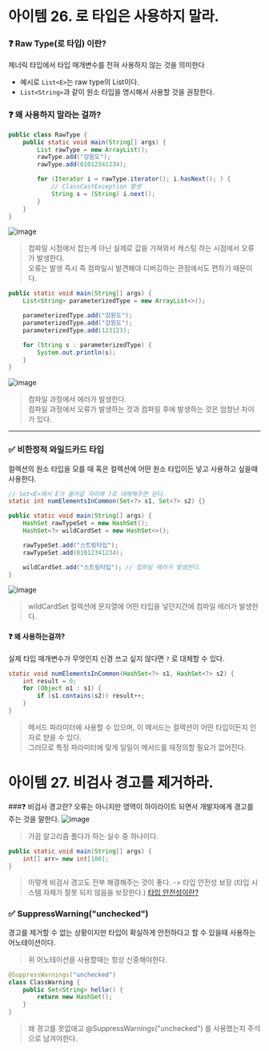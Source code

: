 # 아이템 26. 로 타입은 사용하지 말라.
### ❓ Raw Type(로 타입) 이란?
제너릭 타입에서 타입 매개변수를 전혀 사용하지 않는 것을 의미한다
- 예시로 `List<E>`는 raw type의 List이다.  
- `List<String>`과 같이 원소 타입을 명시해서 사용할 것을 권장한다.
  
### ❓ 왜 사용하지 말라는 걸까?
```java
public class RawType {
    public static void main(String[] args) {
        List rawType = new ArrayList();
        rawType.add("강원도");
        rawType.add(01012341234);

        for (Iterator i = rawType.iterator(); i.hasNext(); ) {
            // ClassCastException 발생
            String s = (String) i.next();
        }
    }
}
```
![image](https://user-images.githubusercontent.com/53300830/166197964-0f628123-b121-4518-a9e5-f4771e8ce053.png)
> 컴파일 시점에서 잡는게 아닌 실제로 값을 가져와서 캐스팅 하는 시점에서 오류가 발생한다.  
> 오류는 발생 즉시 즉 컴파일시 발견해야 디버깅하는 관점에서도 편하기 때문이다.

```java
public static void main(String[] args) {
    List<String> parameterizedType = new ArrayList<>();

    parameterizedType.add("강원도");
    parameterizedType.add("강원도");
    parameterizedType.add(123123);

    for (String s : parameterizedType) {
        System.out.println(s);
    }
}
```
![image](https://user-images.githubusercontent.com/53300830/166197164-b23218f7-f4fb-4941-8b8c-5efb48b8af9c.png)
> 컴파일 과정에서 에러가 발생한다.  
> 컴파일 과정에서 오류가 발생하는 것과 컴파일 후에 발생하는 것은 엄청난 차이가 있다.

<hr/>

### ✅ 비한정적 와일드카드 타입
컬렉션의 원소 타입을 모를 때 혹은 컬렉션에 어떤 원소 타입이든 넣고 사용하고 싶을때 사용한다.
```java
// Set<E>에서 E가 들어갈 자리에 ?로 대체해주면 된다.
static int numElementsInCommon(Set<?> s1, Set<?> s2) {}
```

```java
public static void main(String[] args) {
    HashSet rawTypeSet = new HashSet();
    HashSet<?> wildCardSet = new HashSet<>();

    rawTypeSet.add("스트링타입");
    rawTypeSet.add(01012341234);

    wildCardSet.add("스트링타입"); // 컴파일 에러가 발생한다.
}
```
![image](https://user-images.githubusercontent.com/53300830/166201594-d4313499-aadb-4092-bea5-1f196e67e0c2.png)

> wildCardSet 컬렉션에 문자열에 어떤 타입을 넣던지간에 컴파일 에러가 발생한다.

#### ❓ 왜 사용하는걸까?
실제 타입 매개변수가 무엇인지 신경 쓰고 싶지 않다면 `?` 로 대체할 수 있다.
```java
static void numElementsInCommon(HashSet<?> s1, HashSet<?> s2) {
    int result = 0;
    for (Object o1 : s1) {
        if (s1.contains(s2)) result++;
    }
}
```
> 메서드 파라미터에 사용할 수 있으며, 이 메서드는 컬렉션이 어떤 타입이든지 인자로 받을 수 있다.  
> 그러므로 특정 파라미터에 맞게 일일이 메서드를 재정의할 필요가 없어진다.

# 아이템 27. 비검사 경고를 제거하라.

###❓ 비검사 경고란?
오류는 아니지만 영역이 하이라이트 되면서 개발자에게 경고를 주는 것을 말한다.
![image](https://user-images.githubusercontent.com/53300830/166394604-05fdb2bc-b796-4dfa-b9dd-7ae936c8be6b.png)
> 가끔 알고리즘 풀다가 하는 실수 중 하나이다.
```java
public static void main(String[] args) {
    int[] arr= new int[100];
}
```
> 이렇게 비검사 경고도 전부 해결해주는 것이 좋다. -> 타입 안전성 보장 (타입 시스템 자체가 잘못 되지 않음을 보장한다.)
[타입 안전성이란?](https://tlonist-sang.github.io/Today-I-learned/jekyll/update/2020/09/29/typed-language.html)

### ✅ SuppressWarning("unchecked")
경고를 제거할 수 없는 상황이지만 타입이 확실하게 안전하다고 할 수 있을때 사용하는 어노테이션이다.
> 위 어노테이션을 사용할때는 항상 신중해야한다. 

```java
@SuppressWarnings("unchecked")
class ClassWarning {
    public Set<String> hello() {
        return new HashSet();
    }
}
```
> 왜 경고를 못없애고 @SuppressWarnings("unchecked") 를 사용했는지 주석으로 남겨야한다.



